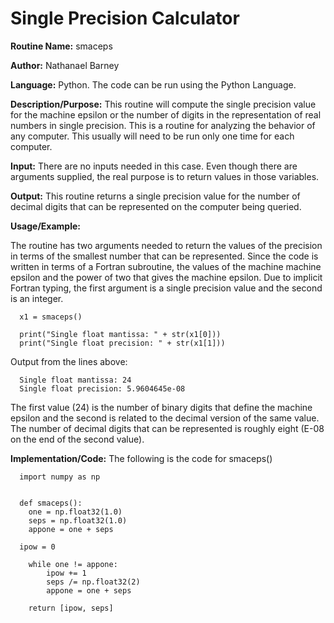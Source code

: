 # Single Precision Calculator

**Routine Name:**           smaceps

**Author:** Nathanael Barney

**Language:** Python. The code can be run using the Python Language.

**Description/Purpose:** This routine will compute the single precision value for the machine epsilon or the number of digits
in the representation of real numbers in single precision. This is a routine for analyzing the behavior of any computer. This
usually will need to be run only one time for each computer.

**Input:** There are no inputs needed in this case. Even though there are arguments supplied, the real purpose is to
return values in those variables.

**Output:** This routine returns a single precision value for the number of decimal digits that can be represented on the
computer being queried.

**Usage/Example:**

The routine has two arguments needed to return the values of the precision in terms of the smallest number that can be
represented. Since the code is written in terms of a Fortran subroutine, the values of the machine machine epsilon and
the power of two that gives the machine epsilon. Due to implicit Fortran typing, the first argument is a single precision
value and the second is an integer.

      x1 = smaceps()
      
      print("Single float mantissa: " + str(x1[0]))
      print("Single float precision: " + str(x1[1]))

Output from the lines above:

      Single float mantissa: 24
      Single float precision: 5.9604645e-08

The first value (24) is the number of binary digits that define the machine epsilon and the second is related to the
decimal version of the same value. The number of decimal digits that can be represented is roughly eight (E-08 on the
end of the second value).

**Implementation/Code:** The following is the code for smaceps()

      import numpy as np
      
      
      def smaceps():
        one = np.float32(1.0)
        seps = np.float32(1.0)
        appone = one + seps
      
      ipow = 0
      
        while one != appone:
            ipow += 1
            seps /= np.float32(2)
            appone = one + seps
        
        return [ipow, seps]

